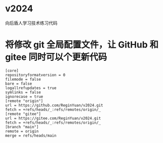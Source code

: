 # v2024

向后盾人学习技术练习代码

# 将修改 git 全局配置文件，让 GitHub 和 gitee 同时可以个更新代码

```git
[core]
repositoryformatversion = 0
filemode = false
bare = false
logallrefupdates = true
symlinks = false
ignorecase = true
[remote "origin"]
url = https://github.com/ReginYuan/v2024.git
fetch = +refs/heads/_:refs/remotes/origin/_
[remote "gitee"]
url = https://gitee.com/ReginYuan/v2024.git
fetch = +refs/heads/_:refs/remotes/origin/_
[branch "main"]
remote = origin
merge = refs/heads/main
```
